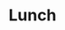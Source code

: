 ---
layout: default
category: session
anchor: lunch
title: Lunch
permalink: /schedule#lunch

day: Saturday
time: 12&colon;45pm - 1&colon;25pm
timeorder: 4
room: Main Space
---